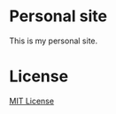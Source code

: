 # Personal site

This is my personal site.

# License
[MIT License](http://leonardomerlin.mit-license.org/)
